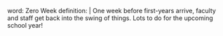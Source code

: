 word: Zero Week
definition: |
  One week before first-years arrive, faculty and staff get back into the swing of things. Lots to do for the upcoming school year!
